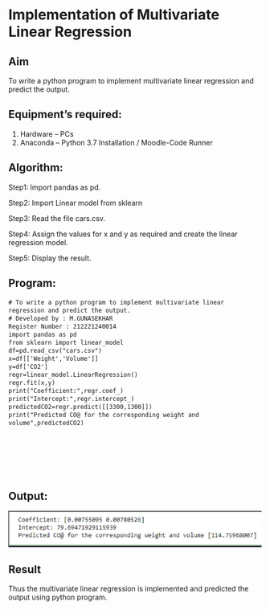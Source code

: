 # Implementation of Multivariate Linear Regression
## Aim
To write a python program to implement multivariate linear regression and predict the output.
## Equipment’s required:
1.	Hardware – PCs
2.	Anaconda – Python 3.7 Installation / Moodle-Code Runner
## Algorithm:
Step1:
Import pandas as pd.

Step2:
Import Linear model from sklearn

Step3:
Read the file cars.csv.

Step4:
Assign the values for x and y as required and create the linear regression model.

Step5:
Display the result.

## Program:
```
# To write a python program to implement multivariate linear regression and predict the output.
# Developed by : M.GUNASEKHAR
Register Number : 212221240014
import pandas as pd
from sklearn import linear_model
df=pd.read_csv("cars.csv")
x=df[['Weight','Volume']]
y=df['CO2']
regr=linear_model.LinearRegression()
regr.fit(x,y)
print("Coefficient:",regr.coef_)
print("Intercept:",regr.intercept_)
predictedCO2=regr.predict([[3300,1300]])
print("Predicted CO@ for the corresponding weight and volume",predictedCO2)







```
## Output:
![OUTPUT](G2.jpg)

## Result
Thus the multivariate linear regression is implemented and predicted the output using python program.